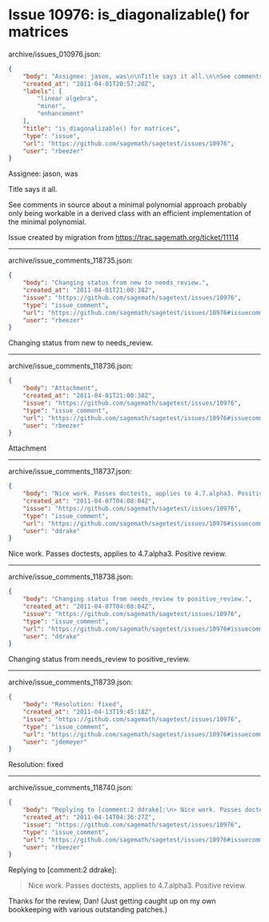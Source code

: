 # Issue 10976: is_diagonalizable() for matrices

archive/issues_010976.json:
```json
{
    "body": "Assignee: jason, was\n\nTitle says it all.\n\nSee comments in source about a minimal polynomial approach probably only being workable in a derived class with an efficient implementation of the minimal polynomial.\n\nIssue created by migration from https://trac.sagemath.org/ticket/11114\n\n",
    "created_at": "2011-04-01T20:57:20Z",
    "labels": [
        "linear algebra",
        "minor",
        "enhancement"
    ],
    "title": "is_diagonalizable() for matrices",
    "type": "issue",
    "url": "https://github.com/sagemath/sagetest/issues/10976",
    "user": "rbeezer"
}
```
Assignee: jason, was

Title says it all.

See comments in source about a minimal polynomial approach probably only being workable in a derived class with an efficient implementation of the minimal polynomial.

Issue created by migration from https://trac.sagemath.org/ticket/11114





---

archive/issue_comments_118735.json:
```json
{
    "body": "Changing status from new to needs_review.",
    "created_at": "2011-04-01T21:00:38Z",
    "issue": "https://github.com/sagemath/sagetest/issues/10976",
    "type": "issue_comment",
    "url": "https://github.com/sagemath/sagetest/issues/10976#issuecomment-118735",
    "user": "rbeezer"
}
```

Changing status from new to needs_review.



---

archive/issue_comments_118736.json:
```json
{
    "body": "Attachment",
    "created_at": "2011-04-01T21:00:38Z",
    "issue": "https://github.com/sagemath/sagetest/issues/10976",
    "type": "issue_comment",
    "url": "https://github.com/sagemath/sagetest/issues/10976#issuecomment-118736",
    "user": "rbeezer"
}
```

Attachment



---

archive/issue_comments_118737.json:
```json
{
    "body": "Nice work. Passes doctests, applies to 4.7.alpha3. Positive review.",
    "created_at": "2011-04-07T04:08:04Z",
    "issue": "https://github.com/sagemath/sagetest/issues/10976",
    "type": "issue_comment",
    "url": "https://github.com/sagemath/sagetest/issues/10976#issuecomment-118737",
    "user": "ddrake"
}
```

Nice work. Passes doctests, applies to 4.7.alpha3. Positive review.



---

archive/issue_comments_118738.json:
```json
{
    "body": "Changing status from needs_review to positive_review.",
    "created_at": "2011-04-07T04:08:04Z",
    "issue": "https://github.com/sagemath/sagetest/issues/10976",
    "type": "issue_comment",
    "url": "https://github.com/sagemath/sagetest/issues/10976#issuecomment-118738",
    "user": "ddrake"
}
```

Changing status from needs_review to positive_review.



---

archive/issue_comments_118739.json:
```json
{
    "body": "Resolution: fixed",
    "created_at": "2011-04-13T19:45:18Z",
    "issue": "https://github.com/sagemath/sagetest/issues/10976",
    "type": "issue_comment",
    "url": "https://github.com/sagemath/sagetest/issues/10976#issuecomment-118739",
    "user": "jdemeyer"
}
```

Resolution: fixed



---

archive/issue_comments_118740.json:
```json
{
    "body": "Replying to [comment:2 ddrake]:\n> Nice work. Passes doctests, applies to 4.7.alpha3. Positive review.\n\nThanks for the review, Dan!  (Just getting caught up on my own bookkeeping with various outstanding patches.)",
    "created_at": "2011-04-14T04:36:27Z",
    "issue": "https://github.com/sagemath/sagetest/issues/10976",
    "type": "issue_comment",
    "url": "https://github.com/sagemath/sagetest/issues/10976#issuecomment-118740",
    "user": "rbeezer"
}
```

Replying to [comment:2 ddrake]:
> Nice work. Passes doctests, applies to 4.7.alpha3. Positive review.

Thanks for the review, Dan!  (Just getting caught up on my own bookkeeping with various outstanding patches.)
